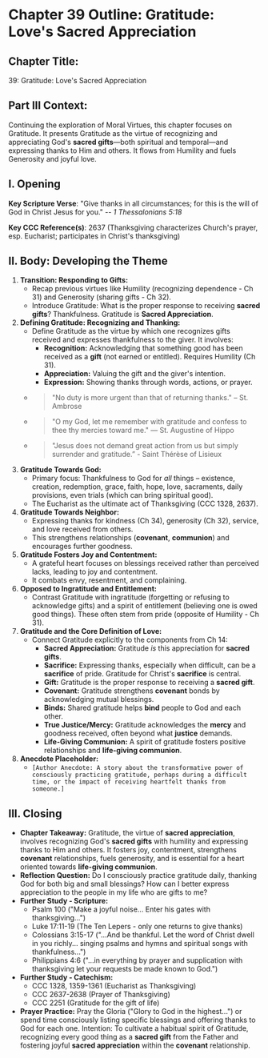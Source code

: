 # Chapter 39 Outline: Gratitude: Love's Sacred Appreciation

## Chapter Title:
39: Gratitude: Love's Sacred Appreciation

## Part III Context:
Continuing the exploration of Moral Virtues, this chapter focuses on Gratitude. It presents Gratitude as the virtue of recognizing and appreciating God's **sacred gifts**—both spiritual and temporal—and expressing thanks to Him and others. It flows from Humility and fuels Generosity and joyful love.

## I. Opening

**Key Scripture Verse**: "Give thanks in all circumstances; for this is the will of God in Christ Jesus for you." -- _1 Thessalonians 5:18_

**Key CCC Reference(s)**: 2637 (Thanksgiving characterizes Church's prayer, esp. Eucharist; participates in Christ's thanksgiving)

## II. Body: Developing the Theme

1.  **Transition: Responding to Gifts:**
    *   Recap previous virtues like Humility (recognizing dependence - Ch 31) and Generosity (sharing gifts - Ch 32).
    *   Introduce Gratitude: What is the proper response to receiving **sacred gifts**? Thankfulness. Gratitude is **Sacred Appreciation**.
2.  **Defining Gratitude: Recognizing and Thanking:**
    *   Define Gratitude as the virtue by which one recognizes gifts received and expresses thankfulness to the giver. It involves:
        *   **Recognition:** Acknowledging that something good has been received as a **gift** (not earned or entitled). Requires Humility (Ch 31).
        *   **Appreciation:** Valuing the gift and the giver's intention.
        *   **Expression:** Showing thanks through words, actions, or prayer.
    *   > "No duty is more urgent than that of returning thanks." – St. Ambrose
    *   > "O my God, let me remember with gratitude and confess to thee thy mercies toward me." — St. Augustine of Hippo
    *   > "Jesus does not demand great action from us but simply surrender and gratitude.” - Saint Thérèse of Lisieux
3.  **Gratitude Towards God:**
    *   Primary focus: Thankfulness to God for *all* things – existence, creation, redemption, grace, faith, hope, love, sacraments, daily provisions, even trials (which can bring spiritual good).
    *   The Eucharist as the ultimate act of Thanksgiving (CCC 1328, 2637).
4.  **Gratitude Towards Neighbor:**
    *   Expressing thanks for kindness (Ch 34), generosity (Ch 32), service, and love received from others.
    *   This strengthens relationships (**covenant**, **communion**) and encourages further goodness.
5.  **Gratitude Fosters Joy and Contentment:**
    *   A grateful heart focuses on blessings received rather than perceived lacks, leading to joy and contentment.
    *   It combats envy, resentment, and complaining.
6.  **Opposed to Ingratitude and Entitlement:**
    *   Contrast Gratitude with ingratitude (forgetting or refusing to acknowledge gifts) and a spirit of entitlement (believing one is owed good things). These often stem from pride (opposite of Humility - Ch 31).
7.  **Gratitude and the Core Definition of Love:**
    *   Connect Gratitude explicitly to the components from Ch 14:
        *   **Sacred Appreciation:** Gratitude *is* this appreciation for **sacred gifts**.
        *   **Sacrifice:** Expressing thanks, especially when difficult, can be a **sacrifice** of pride. Gratitude for Christ's **sacrifice** is central.
        *   **Gift:** Gratitude is the proper response to receiving a **sacred gift**.
        *   **Covenant:** Gratitude strengthens **covenant** bonds by acknowledging mutual blessings.
        *   **Binds:** Shared gratitude helps **bind** people to God and each other.
        *   **True Justice/Mercy:** Gratitude acknowledges the **mercy** and goodness received, often beyond what **justice** demands.
        *   **Life-Giving Communion:** A spirit of gratitude fosters positive relationships and **life-giving communion**.
8.  **Anecdote Placeholder:**
    *   `[Author Anecdote: A story about the transformative power of consciously practicing gratitude, perhaps during a difficult time, or the impact of receiving heartfelt thanks from someone.]`

## III. Closing

*   **Chapter Takeaway:** Gratitude, the virtue of **sacred appreciation**, involves recognizing God's **sacred gifts** with humility and expressing thanks to Him and others. It fosters joy, contentment, strengthens **covenant** relationships, fuels generosity, and is essential for a heart oriented towards **life-giving communion**.
*   **Reflection Question:** Do I consciously practice gratitude daily, thanking God for both big and small blessings? How can I better express appreciation to the people in my life who are gifts to me?
*   **Further Study - Scripture:**
    *   Psalm 100 ("Make a joyful noise... Enter his gates with thanksgiving...")
    *   Luke 17:11-19 (The Ten Lepers - only one returns to give thanks)
    *   Colossians 3:15-17 ("...And be thankful. Let the word of Christ dwell in you richly... singing psalms and hymns and spiritual songs with thankfulness...")
    *   Philippians 4:6 ("...in everything by prayer and supplication with thanksgiving let your requests be made known to God.")
*   **Further Study - Catechism:**
    *   CCC 1328, 1359-1361 (Eucharist as Thanksgiving)
    *   CCC 2637-2638 (Prayer of Thanksgiving)
    *   CCC 2251 (Gratitude for the gift of life)
*   **Prayer Practice:** Pray the Gloria ("Glory to God in the highest...") or spend time consciously listing specific blessings and offering thanks to God for each one. Intention: To cultivate a habitual spirit of Gratitude, recognizing every good thing as a **sacred gift** from the Father and fostering joyful **sacred appreciation** within the **covenant** relationship.

